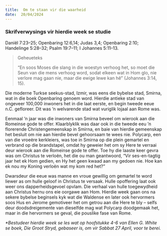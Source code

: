 ```yaml
---
title:  Om te staan vir die waarheid
date:  20/04/2024
---
```


### Skrifverwysings vir hierdie week se studie
Daniël 7:23–25; Openbaring 12:6,14; Judas 3,4; Openbaring 2:10;  Handelinge 5:28–32; Psalm 19:7–11; I Johannes 5:11–13.

> <p>Geheueteks</p>
> “En soos Moses die slang in die woestyn verhoog het, so moet die Seun van die mens verhoog word, sodat elkeen wat in Hom glo, nie verlore mag gaan nie, maar die ewige lewe kan hê” (Johannes 3:14, 15).

Die moderne Turkse seekus-stad, Izmir, was eens die bybelse stad, Smirna, wat in die boek Openbaring genoem word. Hierdie antieke stad van ongeveer 100,000 inwoners het in die laat eerste, en begin tweede eeue n.C. gefloreer. Dit was ’n welvarende stad wat vuriglik lojaal aan Rome was.

Eenmaal ’n jaar was die inwoners van Smirna beveel om wierook aan die Romeinse gode te offer.  Klaarblyklik was daar ook in die tweede eeu ’n florerende Christengemeenskap in Smirna, en baie van hierdie gemeenskap het besluit om nie aan hierdie bevel gehoorsaam te wees nie. Polycarp, een van die vroeëre kerkleiers, was toe in Smirna op die plein gemartel en  verbrand op die brandstapel, omdat hy geweier het om sy Here te verraai deur wierook aan die Romeinse gode te offer. Toe hy die laaste keer gevra was om Christus te verloën, het die ou man geantwoord, “Vir ses-en-tagtig jaar het ek Hom gedien, en Hy het geen kwaad aan my gedoen nie.  Hoe kan ek nou my Koning verloën wat my kom red het?”

Dwarsdeur die eeue was manne en vroue gewillig om gemartel te word liewer as om hulle geloof in Christus te versaak. Hulle opoffering laat ook weer ons dapperheidsgevoel opvlam. Die verhaal van hulle toegewydheid aan Christus hernu ons eie oorgawe aan Hom. Hierdie week gaan ons na sekere bybelse beginsels kyk wat die Waldense en later ook hervormers soos Hus en Jerome gemotiveer het om getrou aan die Here te bly – selfs deur doodsdreigemente van dieselfde mag wat Polycarp doodgemaak het, maar in die hervormers se geval, die pouslike fase van Rome.

_*Bestudeer hierdie week se les wat op hoofstukke 4-6 van Ellen G. White se boek, Die Groot Stryd, gebaseer is, om vir Sabbat 27 April, voor te berei._